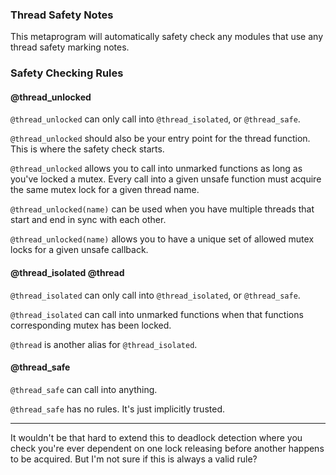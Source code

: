 
### Thread Safety Notes

This metaprogram will automatically safety check any modules that use any thread safety marking notes.

### Safety Checking Rules

#### @thread_unlocked

`@thread_unlocked` can only call into `@thread_isolated`, or `@thread_safe`.

`@thread_unlocked` should also be your entry point for the thread function. This is where the safety check starts.

`@thread_unlocked` allows you to call into unmarked functions as long as you've locked a mutex. Every call into a given unsafe function must acquire the same mutex lock for a given thread name.

`@thread_unlocked(name)` can be used when you have multiple threads that start and end in sync with each other.

`@thread_unlocked(name)` allows you to have a unique set of allowed mutex locks for a given unsafe callback.

#### @thread_isolated @thread

`@thread_isolated` can only call into `@thread_isolated`, or `@thread_safe`.

`@thread_isolated` can call into unmarked functions when that functions corresponding mutex has been locked.

`@thread` is another alias for `@thread_isolated`.

#### @thread_safe

`@thread_safe` can call into anything.

`@thread_safe` has no rules. It's just implicitly trusted.

---

It wouldn't be that hard to extend this to deadlock detection where you check you're ever dependent on one lock releasing before another happens to be acquired. But I'm not sure if this is always a valid rule?
